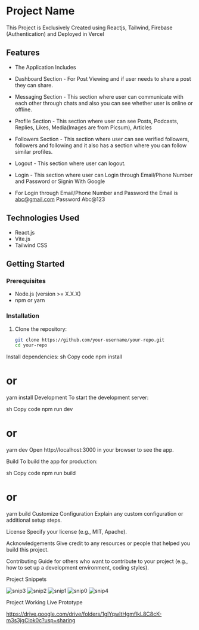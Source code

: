 # Project Name

This Project is Exclusively Created using Reactjs, Tailwind, Firebase (Authentication) and Deployed in Vercel

## Features

- The Application Includes
- Dashboard Section - For Post Viewing and if user needs to share a post they can share.
- Messaging Section - This section where user can communicate with each other through chats and also you can see whether user is online or offline.
- Profile Section -  This section where user can see Posts, Podcasts, Replies, Likes, Media(Images are from Picsum), Articles
- Followers Section - This section where user can see verified followers, followers and following and it also has a section where you can follow similar profiles.
- Logout - This section where user can logout.
- Login - This section where user can Login through Email/Phone Number and Password or Signin With Google

- For Login through Email/Phone Number and Password the Email is abc@gmail.com Password Abc@123

## Technologies Used

- React.js
- Vite.js
- Tailwind CSS

## Getting Started

### Prerequisites

- Node.js (version >= X.X.X)
- npm or yarn

### Installation

1. Clone the repository:
   ```sh
   git clone https://github.com/your-username/your-repo.git
   cd your-repo

Install dependencies:
sh
Copy code
npm install
# or
yarn install
Development
To start the development server:

sh
Copy code
npm run dev
# or
yarn dev
Open http://localhost:3000 in your browser to see the app.

Build
To build the app for production:

sh
Copy code
npm run build
# or
yarn build
Customize Configuration
Explain any custom configuration or additional setup steps.

License
Specify your license (e.g., MIT, Apache).

Acknowledgements
Give credit to any resources or people that helped you build this project.

Contributing
Guide for others who want to contribute to your project (e.g., how to set up a development environment, coding styles).

Project Snippets

![snip3](https://github.com/technovatic/SocioX_Omnipractice/assets/123793502/c4c091f0-0d6e-499d-82a1-c0116a066103)
![snip2](https://github.com/technovatic/SocioX_Omnipractice/assets/123793502/1ff799c3-206c-49df-bc30-0a45537cec14)
![snip1](https://github.com/technovatic/SocioX_Omnipractice/assets/123793502/2e8d6e19-ec85-4eff-92f9-9e53deb34df1)
![snip0](https://github.com/technovatic/SocioX_Omnipractice/assets/123793502/2d16a49d-a597-4449-a0e6-440c3fedca59)
![snip4](https://github.com/technovatic/SocioX_Omnipractice/assets/123793502/beeaf162-e16c-4a55-86cc-6e05789dfbec)

Project Working Live Prototype

https://drive.google.com/drive/folders/1glYqwItHgmflkL8C8cK-m3s3jgClok0c?usp=sharing
